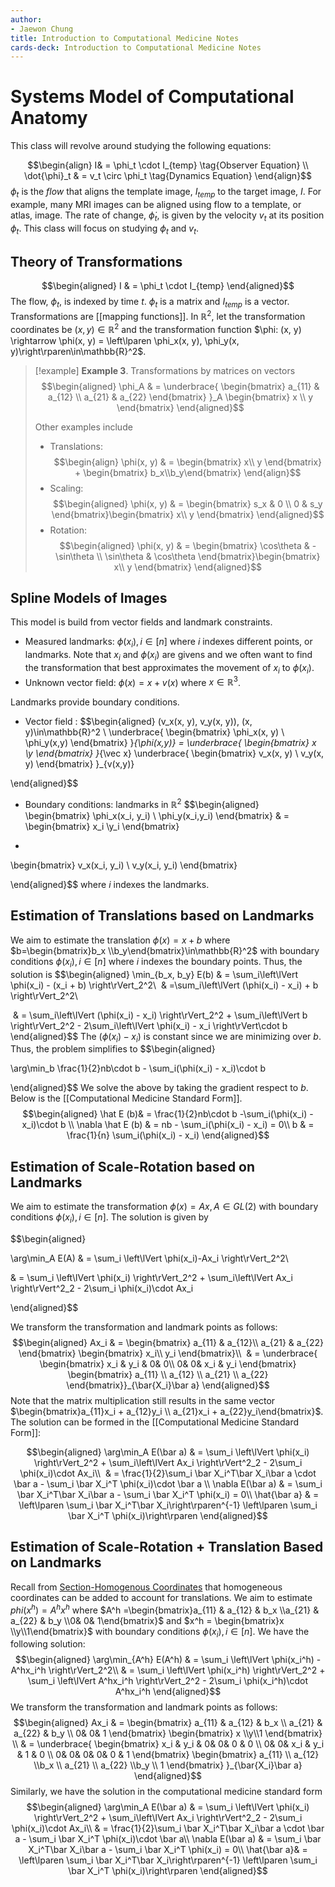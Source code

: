 ```yaml
---
author:
- Jaewon Chung
title: Introduction to Computational Medicine Notes
cards-deck: Introduction to Computational Medicine Notes
---
```

# Systems Model of Computational Anatomy
This class will revolve around studying the following equations:

$$\begin{align}
I& = \phi_t \cdot I_{temp} \tag{Observer Equation} \\
\dot{\phi}_t & = v_t \circ \phi_t \tag{Dynamics Equation}
\end{align}$$
$\phi_t$ is the _flow_ that aligns the template image, $I_{temp}$ to the target image, $I$. For example, many MRI images can be aligned using flow to a template, or atlas, image. The rate of change, $\dot\phi_t$, is given by the velocity $v_t$ at its position $\phi_t$. This class will focus on studying $\phi_t$ and $v_t$.

## Theory of Transformations
$$\begin{aligned}
I & = \phi_t \cdot I_{temp}
\end{aligned}$$
The flow, $\phi_t$, is indexed by time $t$. $\phi_t$ is a matrix and $I_{temp}$ is a vector. Transformations are [[mapping functions]]. In $\mathbb{R}^2$, let the transformation coordinates be $(x, y)\in\mathbb{R}^2$ and the transformation function $\phi: (x, y) \rightarrow \phi(x, y) = \left\lparen \phi_x(x, y), \phi_y(x, y)\right\rparen\in\mathbb{R}^2$.

> [!example]
> **Example 3**. Transformations by matrices on vectors
> $$\begin{aligned}
> \phi_A & = \underbrace{
> \begin{bmatrix}
> a_{11} & a_{12} \\
> a_{21} & a_{22}
> \end{bmatrix}
> }_A
> \begin{bmatrix}
> x \\
> y
> \end{bmatrix}
> \end{aligned}$$
> 
> Other examples include
> - Translations:
> $$\begin{align}
>\phi(x, y) & = \begin{bmatrix} x\\ y \end{bmatrix} + \begin{bmatrix} b_x\\b_y\end{bmatrix}
>\end{align}$$
> - Scaling:
> $$\begin{aligned}
>\phi(x, y) & = \begin{bmatrix}
>s_x & 0 \\ 0 & s_y
> \end{bmatrix}\begin{bmatrix} x\\ y \end{bmatrix}
> \end{aligned}$$
> - Rotation:
> $$\begin{aligned}
>\phi(x, y) & = \begin{bmatrix}
>\cos\theta & -\sin\theta \\ \sin\theta & \cos\theta
>\end{bmatrix}\begin{bmatrix} x\\ y \end{bmatrix}
> \end{aligned}$$ 

## Spline Models of Images
This model is build from vector fields and landmark constraints.
- Measured landmarks: $\phi(x_i), i\in[n]$ where $i$ indexes different points, or landmarks. Note that $x_i$ and $\phi(x_i)$ are givens and we often want to find the transformation that best approximates the movement of $x_i$ to $\phi(x_i)$.
- Unknown vector field: $\phi(x) = x + v(x)$ where $x\in\mathbb{R}^3$.

Landmarks provide boundary conditions.
- Vector field :
$$\begin{aligned}
(v_x(x, y), v_y(x, y)), (x, y)\in\mathbb{R}^2 \\
\underbrace{
\begin{bmatrix}
\phi_x(x, y) \\
\phi_y(x,y)
\end{bmatrix}
}_{\phi(x,y)} =
\underbrace{
\begin{bmatrix}
x \\y
\end{bmatrix}
}_{\vec x}
\underbrace{
\begin{bmatrix}
v_x(x, y) \\ v_y(x, y)
\end{bmatrix}
}_{v(x,y)}

\end{aligned}$$
- Boundary conditions: landmarks in $\mathbb{R}^2$
$$\begin{aligned}
\begin{bmatrix}
\phi_x(x_i, y_i) \\
\phi_y(x_i,y_i)
\end{bmatrix} & =
\begin{bmatrix}
x_i \\y_i
\end{bmatrix}
+
\begin{bmatrix}
v_x(x_i, y_i) \\ v_y(x_i, y_i)
\end{bmatrix}

\end{aligned}$$
where $i$ indexes the landmarks.
## Estimation of Translations based on Landmarks
We aim to estimate the translation $\phi(x) = x+b$ where $b=\begin{bmatrix}b_x \\b_y\end{bmatrix}\in\mathbb{R}^2$ with boundary conditions $\phi(x_i), i\in[n]$ where $i$ indexes the boundary points. Thus, the solution is
$$\begin{aligned}
\min_{b_x, b_y} E(b) & = \sum_i\left\lVert \phi(x_i) - (x_i + b) \right\rVert_2^2\\
 & =\sum_i\left\lVert (\phi(x_i) - x_i) + b \right\rVert_2^2\\

 & = \sum_i\left\lVert (\phi(x_i) - x_i) \right\rVert_2^2 + \sum_i\left\lVert b \right\rVert_2^2 - 2\sum_i\left\lVert \phi(x_i) - x_i \right\rVert\cdot b
\end{aligned}$$
The $(\phi(x_i) - x_i)$ is constant since we are minimizing over $b$. Thus, the problem simplifies to
$$\begin{aligned}

\arg\min_b \frac{1}{2}nb\cdot b - \sum_i(\phi(x_i) - x_i)\cdot b

\end{aligned}$$
We solve the above by taking the gradient respect to $b$. Below is the [[Computational Medicine Standard Form]].
$$\begin{aligned}
\hat E (b)& = \frac{1}{2}nb\cdot b -\sum_i(\phi(x_i) - x_i)\cdot b \\
\nabla \hat E (b) & = nb - \sum_i(\phi(x_i) - x_i) = 0\\
b & = \frac{1}{n} \sum_i(\phi(x_i) - x_i)
\end{aligned}$$

## Estimation of Scale-Rotation based on Landmarks
We aim to estimate the transformation $\phi(x) = Ax, A\in GL(2)$ with boundary conditions $\phi(x_i), i\in[n]$. The solution is given by

$$\begin{aligned}

\arg\min_A E(A) & = \sum_i \left\lVert \phi(x_i)-Ax_i \right\rVert_2^2\\

& = \sum_i \left\lVert \phi(x_i) \right\rVert_2^2 + \sum_i\left\lVert Ax_i \right\rVert^2_2 - 2\sum_i \phi(x_i)\cdot Ax_i

\end{aligned}$$

We transform the transformation and landmark points as follows:
$$\begin{aligned}
Ax_i & =
\begin{bmatrix}
a_{11} & a_{12}\\
a_{21} & a_{22}
\end{bmatrix}
\begin{bmatrix}
x_i\\
y_i
\end{bmatrix}\\
 & =
\underbrace{
\begin{bmatrix}
x_i & y_i & 0& 0\\
0& 0& x_i & y_i
\end{bmatrix}
\begin{bmatrix}
a_{11} \\ a_{12} \\ a_{21} \\ a_{22}
\end{bmatrix}}_{\bar{X_i}\bar a}
\end{aligned}$$
Note that the matrix multiplication still results in the same vector $\begin{bmatrix}a_{11}x_i + a_{12}y_i \\ a_{21}x_i + a_{22}y_i\end{bmatrix}$.
The solution can be formed in the [[Computational Medicine Standard Form]]:

$$\begin{aligned}
\arg\min_A E(\bar a) & = \sum_i \left\lVert \phi(x_i) \right\rVert_2^2 + \sum_i\left\lVert Ax_i \right\rVert^2_2 - 2\sum_i \phi(x_i)\cdot Ax_i\\
 & = \frac{1}{2}\sum_i \bar X_i^T\bar X_i\bar a \cdot \bar a - \sum_i \bar X_i^T \phi(x_i)\cdot \bar a \\
\nabla E(\bar a) & =
\sum_i \bar X_i^T\bar X_i\bar a - \sum_i \bar X_i^T \phi(x_i) = 0\\
\hat{\bar a} & =
\left\lparen \sum_i \bar X_i^T\bar X_i\right\rparen^{-1}
\left\lparen \sum_i \bar X_i^T \phi(x_i)\right\rparen
\end{aligned}$$

## Estimation of Scale-Rotation + Translation Based on Landmarks

Recall from [Section-Homogenous Coordinates](#homogeneous-coordinates) that homogeneous coordinates can be added to account for translations. We aim to estimate $phi(x^h) = A^hx^h$ where $A^h =\begin{bmatrix}a_{11} & a_{12} & b_x \\a_{21} & a_{22} & b_y \\0& 0& 1\end{bmatrix}$ and $x^h = \begin{bmatrix}x \\y\\1\end{bmatrix}$
with boundary conditions $\phi(x_i), i\in[n]$. We have the following solution:
$$\begin{aligned}
\arg\min_{A^h} E(A^h) & = \sum_i \left\lVert \phi(x_i^h) - A^hx_i^h \right\rVert_2^2\\
& = \sum_i \left\lVert \phi(x_i^h) \right\rVert_2^2 + \sum_i \left\lVert A^hx_i^h \right\rVert_2^2 - 2\sum_i \phi(x_i^h)\cdot A^hx_i^h
\end{aligned}$$
We transform the transformation and landmark points as follows:
$$\begin{aligned}
Ax_i & =
\begin{bmatrix}
a_{11} & a_{12} & b_x \\
a_{21} & a_{22} & b_y \\
0& 0& 1
\end{bmatrix}
\begin{bmatrix}
x \\y\\1
\end{bmatrix} \\
& =
\underbrace{
\begin{bmatrix}
x_i & y_i & 0& 0& 0 & 0 \\
0& 0& x_i & y_i & 1 & 0 \\
0& 0& 0& 0& 0 & 1
\end{bmatrix}
\begin{bmatrix}
a_{11} \\ a_{12} \\b_x \\ a_{21} \\ a_{22} \\b_y \\ 1
\end{bmatrix}
}_{\bar{X_i}\bar a}
\end{aligned}$$
Similarly, we have the solution in the computational medicine standard form
$$\begin{aligned}
\arg\min_A E(\bar a) & = \sum_i \left\lVert \phi(x_i) \right\rVert_2^2 + \sum_i\left\lVert Ax_i \right\rVert^2_2 - 2\sum_i \phi(x_i)\cdot Ax_i\\
& = \frac{1}{2}\sum_i \bar X_i^T\bar X_i\bar a \cdot \bar a - \sum_i \bar X_i^T \phi(x_i)\cdot \bar a\\
\nabla E(\bar a) & =
\sum_i \bar X_i^T\bar X_i\bar a - \sum_i \bar X_i^T \phi(x_i) = 0\\
\hat{\bar a}& =
\left\lparen \sum_i \bar X_i^T\bar X_i\right\rparen^{-1}
\left\lparen \sum_i \bar X_i^T \phi(x_i)\right\rparen
\end{aligned}$$